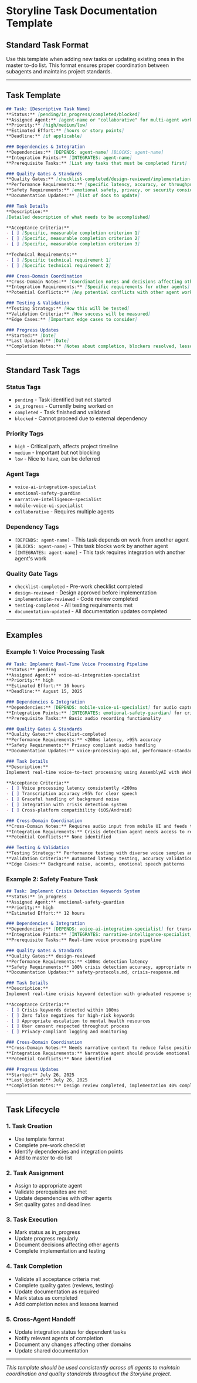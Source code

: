 # Storyline Task Documentation Template

## Standard Task Format

Use this template when adding new tasks or updating existing ones in the master to-do list. This format ensures proper coordination between subagents and maintains project standards.

---

## Task Template

```markdown
## Task: [Descriptive Task Name]
**Status:** [pending/in_progress/completed/blocked]
**Assigned Agent:** [agent-name or "collaborative" for multi-agent work]
**Priority:** [high/medium/low]
**Estimated Effort:** [hours or story points]
**Deadline:** [if applicable]

### Dependencies & Integration
**Dependencies:** [DEPENDS: agent-name] [BLOCKS: agent-name]
**Integration Points:** [INTEGRATES: agent-name]
**Prerequisite Tasks:** [List any tasks that must be completed first]

### Quality Gates & Standards
**Quality Gates:** [checklist-completed/design-reviewed/implementation-reviewed/completed]
**Performance Requirements:** [specific latency, accuracy, or throughput requirements]
**Safety Requirements:** [emotional safety, privacy, or security considerations]
**Documentation Updates:** [list of docs to update]

### Task Details
**Description:**
[Detailed description of what needs to be accomplished]

**Acceptance Criteria:**
- [ ] [Specific, measurable completion criterion 1]
- [ ] [Specific, measurable completion criterion 2]
- [ ] [Specific, measurable completion criterion 3]

**Technical Requirements:**
- [ ] [Specific technical requirement 1]
- [ ] [Specific technical requirement 2]

### Cross-Domain Coordination
**Cross-Domain Notes:** [Coordination notes and decisions affecting other agents]
**Integration Requirements:** [Specific requirements for other agents]
**Potential Conflicts:** [Any potential conflicts with other agent work]

### Testing & Validation
**Testing Strategy:** [How this will be tested]
**Validation Criteria:** [How success will be measured]
**Edge Cases:** [Important edge cases to consider]

### Progress Updates
**Started:** [Date]
**Last Updated:** [Date]
**Completion Notes:** [Notes about completion, blockers resolved, lessons learned]
```

---

## Standard Task Tags

### Status Tags
- `pending` - Task identified but not started
- `in_progress` - Currently being worked on
- `completed` - Task finished and validated
- `blocked` - Cannot proceed due to external dependency

### Priority Tags
- `high` - Critical path, affects project timeline
- `medium` - Important but not blocking
- `low` - Nice to have, can be deferred

### Agent Tags
- `voice-ai-integration-specialist`
- `emotional-safety-guardian`
- `narrative-intelligence-specialist`
- `mobile-voice-ui-specialist`
- `collaborative` - Requires multiple agents

### Dependency Tags
- `[DEPENDS: agent-name]` - This task depends on work from another agent
- `[BLOCKS: agent-name]` - This task blocks work by another agent
- `[INTEGRATES: agent-name]` - This task requires integration with another agent's work

### Quality Gate Tags
- `checklist-completed` - Pre-work checklist completed
- `design-reviewed` - Design approved before implementation
- `implementation-reviewed` - Code review completed
- `testing-completed` - All testing requirements met
- `documentation-updated` - All documentation updates completed

---

## Examples

### Example 1: Voice Processing Task
```markdown
## Task: Implement Real-Time Voice Processing Pipeline
**Status:** pending
**Assigned Agent:** voice-ai-integration-specialist
**Priority:** high
**Estimated Effort:** 16 hours
**Deadline:** August 15, 2025

### Dependencies & Integration
**Dependencies:** [DEPENDS: mobile-voice-ui-specialist] for audio capture
**Integration Points:** [INTEGRATES: emotional-safety-guardian] for crisis detection
**Prerequisite Tasks:** Basic audio recording functionality

### Quality Gates & Standards
**Quality Gates:** checklist-completed
**Performance Requirements:** <200ms latency, >95% accuracy
**Safety Requirements:** Privacy compliant audio handling
**Documentation Updates:** voice-processing-api.md, performance-standards.md

### Task Details
**Description:**
Implement real-time voice-to-text processing using AssemblyAI with WebRTC streaming, including fallback to Deepgram for accuracy validation.

**Acceptance Criteria:**
- [ ] Voice processing latency consistently <200ms
- [ ] Transcription accuracy >95% for clear speech
- [ ] Graceful handling of background noise
- [ ] Integration with crisis detection system
- [ ] Cross-platform compatibility (iOS/Android)

### Cross-Domain Coordination
**Cross-Domain Notes:** Requires audio input from mobile UI and feeds transcribed text to safety monitoring
**Integration Requirements:** Crisis detection agent needs access to real-time transcription stream
**Potential Conflicts:** None identified

### Testing & Validation
**Testing Strategy:** Performance testing with diverse voice samples and environments
**Validation Criteria:** Automated latency testing, accuracy validation suite
**Edge Cases:** Background noise, accents, emotional speech patterns
```

### Example 2: Safety Feature Task
```markdown
## Task: Implement Crisis Detection Keywords System
**Status:** in_progress
**Assigned Agent:** emotional-safety-guardian
**Priority:** high
**Estimated Effort:** 12 hours

### Dependencies & Integration
**Dependencies:** [DEPENDS: voice-ai-integration-specialist] for transcription stream
**Integration Points:** [INTEGRATES: narrative-intelligence-specialist] for context awareness
**Prerequisite Tasks:** Real-time voice processing pipeline

### Quality Gates & Standards
**Quality Gates:** design-reviewed
**Performance Requirements:** <100ms detection latency
**Safety Requirements:** 100% crisis detection accuracy, appropriate response protocols
**Documentation Updates:** safety-protocols.md, crisis-response.md

### Task Details
**Description:**
Implement real-time crisis keyword detection with graduated response system for user safety.

**Acceptance Criteria:**
- [ ] Crisis keywords detected within 100ms
- [ ] Zero false negatives for high-risk keywords
- [ ] Appropriate escalation to mental health resources
- [ ] User consent respected throughout process
- [ ] Privacy-compliant logging and monitoring

### Cross-Domain Coordination
**Cross-Domain Notes:** Needs narrative context to reduce false positives
**Integration Requirements:** Narrative agent should provide emotional context scoring
**Potential Conflicts:** None identified

### Progress Updates
**Started:** July 26, 2025
**Last Updated:** July 26, 2025
**Completion Notes:** Design review completed, implementation 40% complete
```

---

## Task Lifecycle

### 1. Task Creation
- Use template format
- Complete pre-work checklist
- Identify dependencies and integration points
- Add to master to-do list

### 2. Task Assignment
- Assign to appropriate agent
- Validate prerequisites are met
- Update dependencies with other agents
- Set quality gates and deadlines

### 3. Task Execution
- Mark status as in_progress
- Update progress regularly
- Document decisions affecting other agents
- Complete implementation and testing

### 4. Task Completion
- Validate all acceptance criteria met
- Complete quality gates (reviews, testing)
- Update documentation as required
- Mark status as completed
- Add completion notes and lessons learned

### 5. Cross-Agent Handoff
- Update integration status for dependent tasks
- Notify relevant agents of completion
- Document any changes affecting other domains
- Update shared documentation

---

*This template should be used consistently across all agents to maintain coordination and quality standards throughout the Storyline project.*